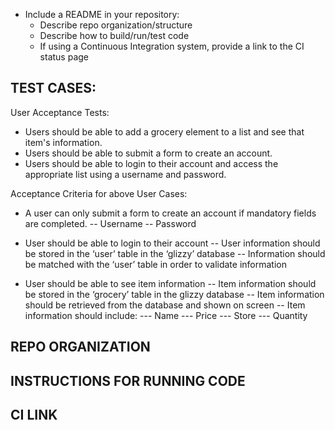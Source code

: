 - Include a README in your repository:
    - Describe repo organization/structure 
    - Describe how to build/run/test code 
    - If using a Continuous Integration system, provide a link to the CI status page 

## TEST CASES:

User Acceptance Tests:
- Users should be able to add a grocery element to a list and see that item's information.
- Users should be able to submit a form to create an account.
- Users should be able to login to their account and access the appropriate list using a username and password.

Acceptance Criteria for above User Cases:
- A user can only submit a form to create an account if mandatory fields are completed.
-- Username
-- Password

- User should be able to login to their account
-- User information should be stored in the ‘user’ table in the ‘glizzy’ database
-- Information should be matched with the ‘user’ table in order to validate information

- User should be able to see item information
-- Item information should be stored in the ‘grocery’ table in the glizzy database
-- Item information should be retrieved from the database and shown on screen
-- Item information should include:
--- Name
--- Price
--- Store
--- Quantity

## REPO ORGANIZATION

## INSTRUCTIONS FOR RUNNING CODE

## CI LINK
